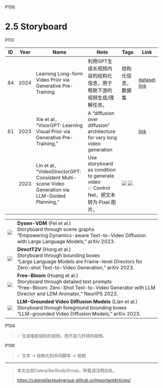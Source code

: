 P108 
# 2.5 Storyboard
 
P113   

|ID|Year|Name|Note|Tags|Link|
|---|---|---|---|---|---|
|84|2024|Learning Long-form Video Prior via Generative Pre-Training|利用GPT生成长视频内容的结构化信息，用于帮助下游的视频生成/理解任务。|结构化信息，数据集|[dataset](<https://github.com/showlab/Long-form-Video-Prior>) <br>  [link](https://caterpillarstudygroup.github.io/ReadPapers/84.html) |
|61|2023|Xie et al., “VisorGPT: Learning Visual Prior via Generative Pre-Training,”|A “diffusion over diffusion” architecture for very long video generation ||[link](https://caterpillarstudygroup.github.io/ReadPapers/61.html)|
||2023|Lin et al., “VideoDirectorGPT: Consistent Multi-scene Video Generation via LLM-Guided Planning,”|Use storyboard as condition to generate video<br> &#x2705; Control Net，把文本转为 Pixel 图片。|![](../../assets/08-121.png) ![](../../assets/08-122.png) |


|||
|--|--|
|  ![](../../assets/08-125-1.png) | **Dysen-VDM** (Fei et al.)<br>Storyboard through scene graphs<br>“Empowering Dynamics-aware Text-to-Video Diffusion with Large Language Models,” arXiv 2023. |
| ![](../../assets/08-125-2.png)  | **DirectT2V** (Hong et al.) <br> Storyboard through bounding boxes <br> “Large Language Models are Frame-level Directors for Zero-shot Text-to-Video Generation,” arXiv 2023. |
|  ![](../../assets/08-125-3.png)  | **Free-Bloom** (Huang et al.)<br>Storyboard through detailed text prompts<br> “Free-Bloom: Zero-Shot Text-to-Video Generator with LLM Director and LDM Animator,” NeurIPS 2023. |
|  ![](../../assets/08-125-4.png) | **LLM-Grounded Video Diffusion Models** (Lian et al.) <br> Storyboard through foreground bounding boxes <br> “LLM-grounded Video Diffusion Models,” arXiv 2023. |

P104

> &#x2705; 生成电影级别的视频，而不是几秒钟的视频。   

P106   
> &#x2705; 文本 → 结构化的中间脚本 → 视频  

---------------------------------------
> 本文出自CaterpillarStudyGroup，转载请注明出处。
>
> https://caterpillarstudygroup.github.io/ImportantArticles/